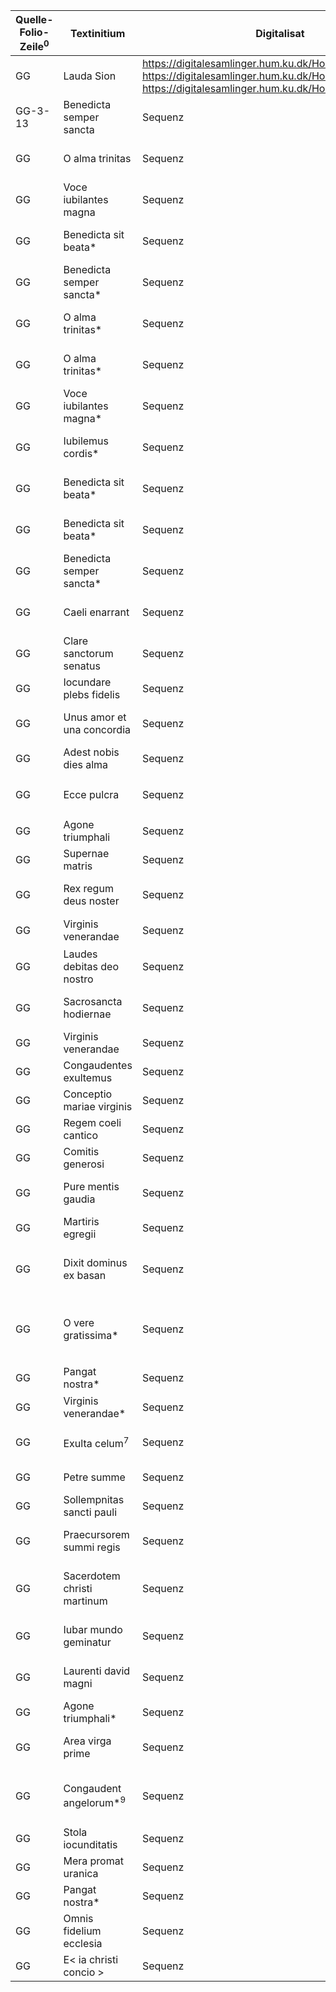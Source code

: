 | Quelle-Folio-Zeile<sup>0</sup> | Textinitium | Digitalisat | Festtag | Nachweis Text |
|--|--|--|--|--|
| GG | Lauda Sion | https://digitalesamlinger.hum.ku.dk/Home/Details/229553 https://digitalesamlinger.hum.ku.dk/Home/Details/229554 https://digitalesamlinger.hum.ku.dk/Home/Details/229555 | Corpus Christi | AH 50, 385 |
| GG-3-13 | Benedicta semper sancta | Sequenz | Dominica II post Pentecostem | AH 7, 95, AH 53, 81 |
| GG | O alma trinitas | Sequenz | Dominica III post Pentecostem | AH 7, 97 |
| GG | Voce iubilantes magna | Sequenz | Dominica IV post Pentecostem | AH 10, 37 |
| GG | Benedicta sit beata* | Sequenz | Dominica VI post Pentecostem | AH 7, 96, AH 53, 81b |
| GG | Benedicta semper sancta* | Sequenz | Dominica VII post Pentecostem | AH 7, 95, AH 53, 81 |
| GG | O alma trinitas*  | Sequenz | Dominica VIII post Pentecostem | AH 7, 97 |
| GG | O alma trinitas*  | Sequenz | Dominica XIV post Pentecostem | AH 7, 97 |
| GG | Voce iubilantes magna* | Sequenz | Dominica XV post Pentecostem | AH 10, 37 |
| GG | Iubilemus cordis* | Sequenz | Dominica XVI post Pentecostem | AH 54, 165 |
| GG | Benedicta sit beata* | Sequenz | Dominica XVII post Pentecostem | AH 7, 96, AH 53, 81b | 
| GG | Benedicta sit beata* | Sequenz | Dominica XXII post Pentecostem | AH 7, 96, AH 53, 81b |
| GG | Benedicta semper sancta* | Sequenz | Dominica XXIII post Pentecostem | AH 7, 95, AH 53, 81 |
| GG | Caeli enarrant | Sequenz | Apostoli ?<sup>9</sup> | AH 50, 267 (11a–13) |
| GG | Clare sanctorum senatus | Sequenz | Apostoli | AH 53, 228 |
| GG | Iocundare plebs fidelis | Sequenz | Evangelistae | AH 55,7 |
| GG | Unus amor et una concordia | Sequenz | Martyr<sup>1</sup> et episcopus<sup>2</sup> | AH 8, 281, AH 54, 79 |
| GG | Adest nobis dies alma | Sequenz | Martyr<sup>1</sup> | AH 53:, 241 |
| GG | Ecce pulcra | Sequenz | Plures martyres et virgines<sup>2</sup> | AH 7, 116, AH 53,114 |
| GG | Agone triumphali | Sequenz | Plures martyres | AH 53, 229 |
| GG | Supernae matris | Sequenz | Sancti<sup>3</sup> | AH 55, 37 (1–2) |
| GG | Rex regum deus noster | Sequenz | Confessor<sup>4</sup> ?<sup>9</sup> | AH 53, 243 (15–18) |
| GG | Virginis venerandae | Sequenz | Virgo et martyr<sup>5</sup> | AH 53, 246 |
| GG | Laudes debitas deo nostro | Sequenz | Virgo et martyr<sup>5</sup> | AH 54, 62 |
| GG | Sacrosancta hodiernae | Sequenz | Andreas | AH 54, 30 (14–19) |
| GG | Virginis venerandae | Sequenz | Barbara | AH 53, 246 |
| GG | Congaudentes exultemus | Sequenz | Nicholaus | AH 54, 66 (1–21) |
| GG | Conceptio mariae virginis | Sequenz | Conceptio Mariae | AH 54, 188 |
| GG | Regem coeli cantico | Sequenz | Lucia | nicht in AH |
| GG | Comitis generosi | Sequenz | Translatio Magni | nicht in AH |
| GG | Pure mentis gaudia | Sequenz | Agnes | AH 40, 138 (8a–12b) |
| GG | Martiris egregii | Sequenz | Vincentius | AH 55, 340 |
| GG | Dixit dominus ex basan | Sequenz | Conversio Pauli |AH 50, 269 (1–7b, Lac., 9a–10) |
| GG | O vere gratissima* | Sequenz | Octava Agnetis | AH 40, 138, Divisio: Pure mentis |
| GG | Pangat nostra* | Sequenz | Iohn Crysostom<sup>6</sup>  | AH 9, 390 |
| GG | Virginis venerandae* | Sequenz | Brigid<sup>6</sup> | AH 53, 246 |
| GG | Exulta celum<sup>7</sup> | Sequenz | Iohannes Baptista | AH 9, 243 (1–9a) |
| GG | Petre summe | Sequenz | Petrus et Paulus | AH 53, 210 |
| GG | Sollempnitas sancti pauli | Sequenz | Paulus | AH 53, 205 |
| GG | Praecursorem summi regis | Sequenz | Octava Iohannis Baptistae | AH 42, 252 (1–10a) |
| GG | Sacerdotem christi martinum | Sequenz | Translatio Martini |AH 53, 181 (1–6, Lac., 17–18) |
| GG | Iubar mundo geminatur | Sequenz | Octava Petri et Pauli | AH 42, 312 (1a–2b) |
| GG | Laurenti david magni | Sequenz | Laurentius | AH 53, 173 (12–14) |
| GG | Agone triumphali* | Sequenz | Hippolytus | AH 53, 229 |
| GG | Area virga prime | Sequenz | Assumptio Mariae | AH 7, 107, AH 53, 106a |
| GG | Congaudent angelorum*<sup>9</sup> | Sequenz | Infra octavam assumptionis Mariae<sup>6</sup> | AH 53, 104 |
| GG | Stola iocunditatis | Sequenz | Laurentius | AH 54, 61 (1–12) |
| GG | Mera promat uranica | Sequenz | Leonardus | nicht in AH |
| GG | Pangat nostra* | Sequenz | Brictius | AH 9, 390 |
| GG | Omnis fidelium ecclesia | Sequenz | Edmundus<sup>6</sup> | AH 40, 191 (3a–11) |
| GG | E< ia christi concio > | Sequenz | Caecilia | nicht in AH |
